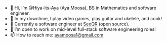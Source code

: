 - 👋 Hi, I’m @Hiya-its-Aya (Aya Moosa), BS in Mathematics and software engineer.
- 👀  In my downtime, I play video games, play guitar and ukelele, and cook!
- 🌱 Currently a software engineer at [SeeQR](https://github.com/open-source-labs/SeeQR) (open source). 
- 💞️ I’m open to work on mid-level full-stack software engineering roles!
-  📫 How to reach me: ayamoosa1@gmail.com

<!---
Hiya-its-Aya/Hiya-its-Aya is a ✨ special ✨ repository because its `README.md` (this file) appears on your GitHub profile.
You can click the Preview link to take a look at your changes.
--->
